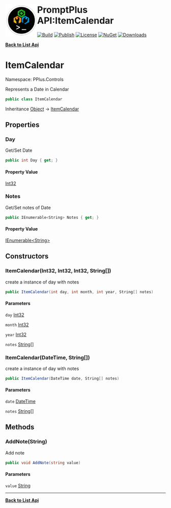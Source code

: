 # <img align="left" width="100" height="100" src="../images/icon.png">PromptPlus API:ItemCalendar 

[![Build](https://github.com/FRACerqueira/PromptPlus/workflows/Build/badge.svg)](https://github.com/FRACerqueira/PromptPlus/actions/workflows/build.yml)
[![Publish](https://github.com/FRACerqueira/PromptPlus/actions/workflows/publish.yml/badge.svg)](https://github.com/FRACerqueira/PromptPlus/actions/workflows/publish.yml)
[![License](https://img.shields.io/github/license/FRACerqueira/PromptPlus)](https://github.com/FRACerqueira/PromptPlus/blob/master/LICENSE)
[![NuGet](https://img.shields.io/nuget/v/PromptPlus)](https://www.nuget.org/packages/PromptPlus/)
[![Downloads](https://img.shields.io/nuget/dt/PromptPlus)](https://www.nuget.org/packages/PromptPlus/)

[**Back to List Api**](./apis.md)

# ItemCalendar

Namespace: PPlus.Controls

Represents a Date in Calendar

```csharp
public class ItemCalendar
```

Inheritance [Object](https://docs.microsoft.com/en-us/dotnet/api/system.object) → [ItemCalendar](./pplus.controls.itemcalendar.md)

## Properties

### <a id="properties-day"/>**Day**

Get/Set Date

```csharp
public int Day { get; }
```

#### Property Value

[Int32](https://docs.microsoft.com/en-us/dotnet/api/system.int32)<br>

### <a id="properties-notes"/>**Notes**

Get/Set notes of Date

```csharp
public IEnumerable<String> Notes { get; }
```

#### Property Value

[IEnumerable&lt;String&gt;](https://docs.microsoft.com/en-us/dotnet/api/system.collections.generic.ienumerable-1)<br>

## Constructors

### <a id="constructors-.ctor"/>**ItemCalendar(Int32, Int32, Int32, String[])**

create a instance of day with notes

```csharp
public ItemCalendar(int day, int month, int year, String[] notes)
```

#### Parameters

`day` [Int32](https://docs.microsoft.com/en-us/dotnet/api/system.int32)<br>

`month` [Int32](https://docs.microsoft.com/en-us/dotnet/api/system.int32)<br>

`year` [Int32](https://docs.microsoft.com/en-us/dotnet/api/system.int32)<br>

`notes` [String[]](https://docs.microsoft.com/en-us/dotnet/api/system.string)<br>

### <a id="constructors-.ctor"/>**ItemCalendar(DateTime, String[])**

create a instance of day with notes

```csharp
public ItemCalendar(DateTime date, String[] notes)
```

#### Parameters

`date` [DateTime](https://docs.microsoft.com/en-us/dotnet/api/system.datetime)<br>

`notes` [String[]](https://docs.microsoft.com/en-us/dotnet/api/system.string)<br>

## Methods

### <a id="methods-addnote"/>**AddNote(String)**

Add note

```csharp
public void AddNote(string value)
```

#### Parameters

`value` [String](https://docs.microsoft.com/en-us/dotnet/api/system.string)<br>


- - -
[**Back to List Api**](./apis.md)
